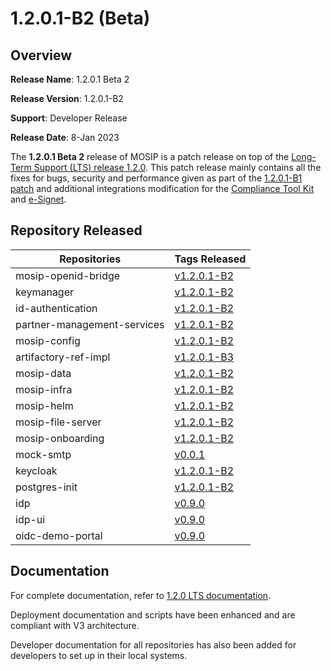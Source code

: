 # 1.2.0.1-B2 (Beta)

## Overview

**Release Name**: 1.2.0.1 Beta 2

**Release Version**: 1.2.0.1-B2

**Support**: Developer Release

**Release Date**: 8-Jan 2023

The **1.2.0.1 Beta 2** release of MOSIP is a patch release on top of the [Long-Term Support (LTS) release 1.2.0](release-notes/). This patch release mainly contains all the fixes for bugs, security and performance given as part of the [1.2.0.1-B1 patch](../release/1.2.0.1/broken-reference/) and additional integrations modification for the [Compliance Tool Kit](https://app.gitbook.com/o/-M1FyzBr-VmticWYm8QI/s/OrxzFOqLUpvxyg8Kvdlg/) and [e-Signet](https://app.gitbook.com/o/-M1FyzBr-VmticWYm8QI/s/ylzvZHp30DQ3rNCClELV/).

## Repository Released

| **Repositories**            | **Tags Released**                                                                    |
| --------------------------- | ------------------------------------------------------------------------------------ |
| mosip-openid-bridge         | [v1.2.0.1-B2](https://github.com/mosip/mosip-openid-bridge/tree/v1.2.0.1-B2)         |
| keymanager                  | [v1.2.0.1-B2](https://github.com/mosip/keymanager/tree/v1.2.0.1-B2)                  |
| id-authentication           | [v1.2.0.1-B2](https://github.com/mosip/id-authentication/tree/v1.2.0.1-B2)           |
| partner-management-services | [v1.2.0.1-B2](https://github.com/mosip/partner-management-services/tree/v1.2.0.1-B2) |
| mosip-config                | [v1.2.0.1-B2](https://github.com/mosip/mosip-config/tree/v1.2.0.1-B2)                |
| artifactory-ref-impl        | [v1.2.0.1-B3](https://github.com/mosip/artifactory-ref-impl/tree/v1.2.0.1-B3)        |
| mosip-data                  | [v1.2.0.1-B2](https://github.com/mosip/mosip-data/tree/v1.2.0.1-B2)                  |
| mosip-infra                 | [v1.2.0.1-B2](https://github.com/mosip/mosip-infra/tree/v1.2.0.1-B2)                 |
| mosip-helm                  | [v1.2.0.1-B2](https://github.com/mosip/mosip-helm/tree/v1.2.0.1-B2)                  |
| mosip-file-server           | [v1.2.0.1-B2](https://github.com/mosip/mosip-file-server/tree/v1.2.0.1-B2)           |
| mosip-onboarding            | [v1.2.0.1-B2](https://github.com/mosip/mosip-onboarding/tree/v1.2.0.1-B2)            |
| mock-smtp                   | [v0.0.1](https://github.com/mosip/mock-smtp/tree/v0.0.1)                             |
| keycloak                    | [v1.2.0.1-B2](https://github.com/mosip/keymanager/tree/v1.2.0.1-B2)                  |
| postgres-init               | [v1.2.0.1-B2](https://github.com/mosip/postgres-init/tree/release-1.2.0.1-B2)        |
| idp                         | [v0.9.0](https://github.com/mosip/idp/tree/v0.9.0)                                   |
| idp-ui                      | [v0.9.0](https://github.com/mosip/idp-ui/tree/v0.9.0)                                |
| oidc-demo-portal            | [v0.9.0](https://github.com/mosip/oidc-demo-portal/tree/v0.9.0)                      |

## Documentation

For complete documentation, refer to [1.2.0 LTS documentation](https://docs.mosip.io/1.2.0/).

Deployment documentation and scripts have been enhanced and are compliant with V3 architecture.

Developer documentation for all repositories has also been added for developers to set up in their local systems.

